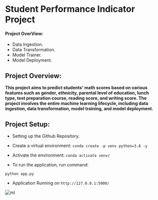 # Student Performance Indicator Project

#### Project OverView:   

- Data Ingestion.
- Data Transformation.
- Model Trainer.
- Model Deployment.      

## Project Overview:
**This project aims to predict students' math scores based on various features such as gender, ethnicity, parental level of education, lunch type, test preparation course, reading score, and writing score. The project involves the entire machine learning lifecycle, including data ingestion, data transformation, model training, and model deployment.**

## Project Setup:
- Setting up the Github Repository.
- Create a virtual environment: ```conda create -p venv python=3.8 -y```
- Activate the environment: ```conda activate venv/```

- To run the application, run command:
```
python app.py
```
- Application Running on ```http://127.0.0.1:5000/```

![ml](https://github.com/samagra44/Student-Performance-Indicator-Using-Machine-Learning/assets/77968722/33471566-bbba-4798-99e1-290f92bac984)
